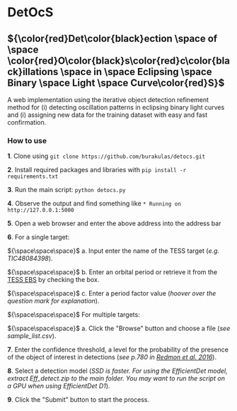 # DetOcS #


  
## **${\color{red}Det\color{black}ection \space of \space \color{red}O\color{black}s\color{red}c\color{black}illations \space in \space Eclipsing \space Binary \space Light \space Curve\color{red}S}$** ##


A web implementation using the iterative object detection refinement method for (i) detecting oscillation patterns in eclipsing binary light curves and (i) assigning new data for the training dataset with easy and fast confirmation.


### How to use ###

**1**. Clone using `git clone https://github.com/burakulas/detocs.git` 

**2**. Install required packages and libraries with `pip install -r requirements.txt`

**3**. Run the main script: `python detocs.py`

**4**. Observe the output and find something like `* Running on http://127.0.0.1:5000`

**5**. Open a web browser and enter the above address into the address bar

**6**. For a single target:

${\space\space\space}$ a. Input enter the name of the TESS target (*e.g. TIC48084398*).

${\space\space\space}$   b. Enter an orbital period or retrieve it from the [TESS EBS](https://tessebs.villanova.edu) by checking the box.

${\space\space\space}$   c. Enter a period factor value (*hoover over the question mark for explanation*).

   
${\space\space\space}$ For multiple targets:

${\space\space\space}$   a. Click the "Browse" button and choose a file (*see sample_list.csv*).



**7**. Enter the confidence threshold, a level for the probability of the presence of the object of interest in detections (*see p.780 in [Redmon et al. 2016](https://www.cv-foundation.org/openaccess/content_cvpr_2016/papers/Redmon_You_Only_Look_CVPR_2016_paper.pdf)*).


**8**. Select a detection model (*SSD is faster. For using the EfficientDet model, extract Eff_detect.zip to the main folder. You may want to run the script on a GPU when using EfficientDet D1*).
  
**9**. Click the "Submit" button to start the process.
